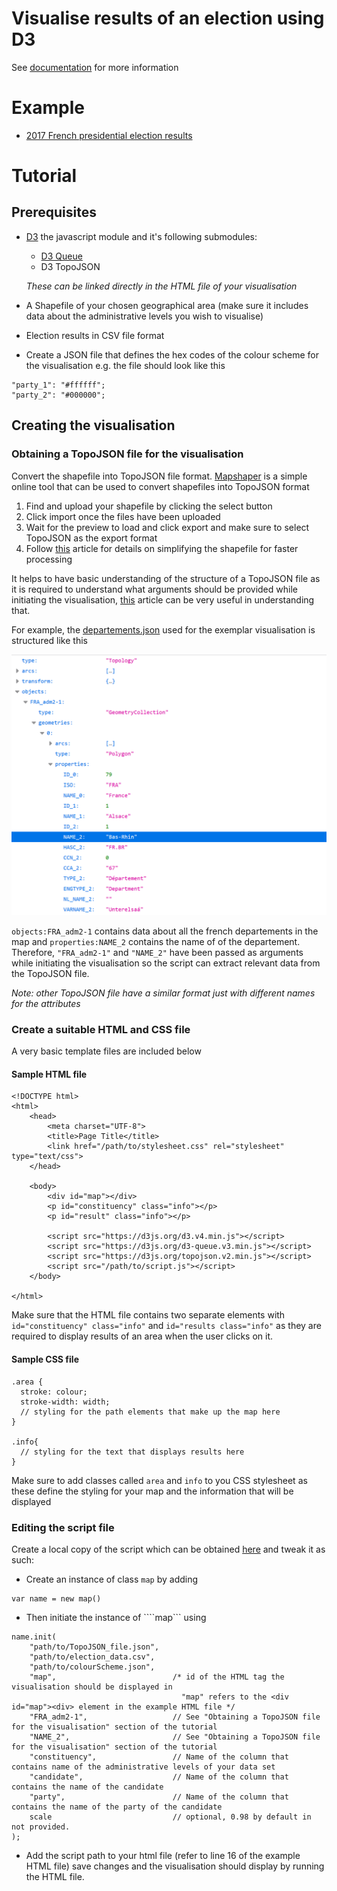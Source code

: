 # Visualise results of an election using D3
See [documentation](http://atharvat80.github.io/D3_Assignment/out/index.html) for more information

# Example
- [2017 French presidential election results](http://atharvat80.github.io/D3_Assignment) 

# Tutorial
## Prerequisites 
- [D3](https://d3js.org/) the javascript module and it's following submodules:
    - [D3 Queue](https://github.com/d3/d3-queue#d3-queue) 
    - D3 TopoJSON
    
    *These can be linked directly in the HTML file of your visualisation*

-  A Shapefile of your chosen geographical area (make sure it includes data about the administrative levels you wish to visualise)
- Election results in CSV file format
- Create a JSON file that defines the hex codes of the colour scheme for the visualisation e.g. the file should look like this
```
"party_1": "#ffffff";
"party_2": "#000000";
```

## Creating the visualisation
### Obtaining a TopoJSON file for the visualisation
Convert the shapefile into TopoJSON file format. [Mapshaper](https://mapshaper.org/) is a simple online tool that can be used to convert shapefiles into TopoJSON format
1. Find and upload your shapefile by clicking the select button
1. Click import once the files have been uploaded
1. Wait for the preview to load and click export and make sure to select TopoJSON as the export format  
1. Follow [this](https://www.statsilk.com/maps/simplify-map-reducing-file-size-and-loading-time) article for details on simplifying the shapefile for faster processing

It helps to have basic understanding of the structure of a TopoJSON file as it is required to understand what arguments should be provided while initiating the visualisation, [this](https://www.spotzi.com/en/help-center/what-is-a-topojson/) article can be very useful in understanding that. 

For example, the [departements.json](./france_2017/departements.json) used for the exemplar visualisation is structured like this

![TopoJSON Structure](./media/structure.png)

```objects:FRA_adm2-1``` contains data about all the french departements in the map and ```properties:NAME_2``` contains the name of of the departement. Therefore, ```"FRA_adm2-1"``` and ```"NAME_2"``` have been passed as arguments while initiating the visualisation so the script can extract relevant data from the TopoJSON file.

*Note: other TopoJSON file have a similar format just with different names for the attributes*

### Create a suitable HTML and CSS file
A very basic template files are included below

#### Sample HTML file
```
<!DOCTYPE html>
<html>
    <head>
        <meta charset="UTF-8">
        <title>Page Title</title>
        <link href="/path/to/stylesheet.css" rel="stylesheet" type="text/css">
    </head>
    
    <body>
        <div id="map"></div>
        <p id="constituency" class="info"></p>
        <p id="result" class="info"></p>

        <script src="https://d3js.org/d3.v4.min.js"></script>
        <script src="https://d3js.org/d3-queue.v3.min.js"></script>
        <script src="https://d3js.org/topojson.v2.min.js"></script>
        <script src="/path/to/script.js"></script>
    </body>

</html> 
```    
Make sure that the HTML file contains two separate elements with ```id="constituency" class="info"``` and ```id="results class="info"``` as they are required to display results of an area when the user clicks on it.

#### Sample CSS file
```
.area {
  stroke: colour;
  stroke-width: width;
  // styling for the path elements that make up the map here
}

.info{
  // styling for the text that displays results here
}
```
Make sure to add classes called ```area``` and ```info``` to you CSS stylesheet as these define the styling for your map and the information that will be displayed
### Editing the script file
Create a local copy of the script which can be obtained [here](script.js) and tweak it as such:
-  Create an instance of class ```map``` by adding 
```
var name = new map()
```
-  Then initiate the instance of ````map``` using
```
name.init(
    "path/to/TopoJSON_file.json",
    "path/to/election_data.csv",
    "path/to/colourScheme.json", 
    "map",                          /* id of the HTML tag the visualisation should be displayed in
                                      "map" refers to the <div id="map"><div> element in the example HTML file */
    "FRA_adm2-1",                   // See "Obtaining a TopoJSON file for the visualisation" section of the tutorial
    "NAME_2",                       // See "Obtaining a TopoJSON file for the visualisation" section of the tutorial
    "constituency",                 // Name of the column that contains name of the administrative levels of your data set
    "candidate",                    // Name of the column that contains the name of the candidate
    "party",                        // Name of the column that contains the name of the party of the candidate
    scale                           // optional, 0.98 by default in not provided.
);
``` 
- Add the script path to your html file (refer to line 16 of the example HTML file) save changes and the visualisation should display by running the HTML file.
